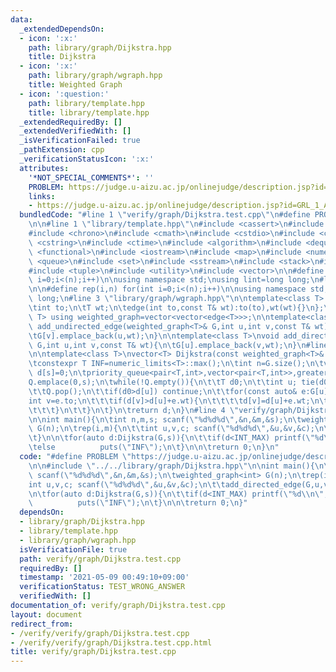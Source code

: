 ```yaml
---
data:
  _extendedDependsOn:
  - icon: ':x:'
    path: library/graph/Dijkstra.hpp
    title: Dijkstra
  - icon: ':x:'
    path: library/graph/wgraph.hpp
    title: Weighted Graph
  - icon: ':question:'
    path: library/template.hpp
    title: library/template.hpp
  _extendedRequiredBy: []
  _extendedVerifiedWith: []
  _isVerificationFailed: true
  _pathExtension: cpp
  _verificationStatusIcon: ':x:'
  attributes:
    '*NOT_SPECIAL_COMMENTS*': ''
    PROBLEM: https://judge.u-aizu.ac.jp/onlinejudge/description.jsp?id=GRL_1_A
    links:
    - https://judge.u-aizu.ac.jp/onlinejudge/description.jsp?id=GRL_1_A
  bundledCode: "#line 1 \"verify/graph/Dijkstra.test.cpp\"\n#define PROBLEM \"https://judge.u-aizu.ac.jp/onlinejudge/description.jsp?id=GRL_1_A\"\
    \n\n#line 1 \"library/template.hpp\"\n#include <cassert>\n#include <cctype>\n\
    #include <chrono>\n#include <cmath>\n#include <cstdio>\n#include <cstdlib>\n#include\
    \ <cstring>\n#include <ctime>\n#include <algorithm>\n#include <deque>\n#include\
    \ <functional>\n#include <iostream>\n#include <map>\n#include <numeric>\n#include\
    \ <queue>\n#include <set>\n#include <sstream>\n#include <stack>\n#include <string>\n\
    #include <tuple>\n#include <utility>\n#include <vector>\n\n#define rep(i,n) for(int\
    \ i=0;i<(n);i++)\n\nusing namespace std;\nusing lint=long long;\n#line 23 \"library/template.hpp\"\
    \n\n#define rep(i,n) for(int i=0;i<(n);i++)\n\nusing namespace std;\nusing lint=long\
    \ long;\n#line 3 \"library/graph/wgraph.hpp\"\n\ntemplate<class T> struct edge{\n\
    \tint to;\n\tT wt;\n\tedge(int to,const T& wt):to(to),wt(wt){}\n};\ntemplate<class\
    \ T> using weighted_graph=vector<vector<edge<T>>>;\n\ntemplate<class T>\nvoid\
    \ add_undirected_edge(weighted_graph<T>& G,int u,int v,const T& wt){\n\tG[u].emplace_back(v,wt);\n\
    \tG[v].emplace_back(u,wt);\n}\n\ntemplate<class T>\nvoid add_directed_edge(weighted_graph<T>&\
    \ G,int u,int v,const T& wt){\n\tG[u].emplace_back(v,wt);\n}\n#line 4 \"library/graph/Dijkstra.hpp\"\
    \n\ntemplate<class T>\nvector<T> Dijkstra(const weighted_graph<T>& G,int s){\n\
    \tconstexpr T INF=numeric_limits<T>::max();\n\tint n=G.size();\n\tvector<T> d(n,INF);\
    \ d[s]=0;\n\tpriority_queue<pair<T,int>,vector<pair<T,int>>,greater<>> Q;\n\t\
    Q.emplace(0,s);\n\twhile(!Q.empty()){\n\t\tT d0;\n\t\tint u; tie(d0,u)=Q.top();\n\
    \t\tQ.pop();\n\t\tif(d0>d[u]) continue;\n\t\tfor(const auto& e:G[u]){\n\t\t\t\
    int v=e.to;\n\t\t\tif(d[v]>d[u]+e.wt){\n\t\t\t\td[v]=d[u]+e.wt;\n\t\t\t\tQ.emplace(d[v],v);\n\
    \t\t\t}\n\t\t}\n\t}\n\treturn d;\n}\n#line 4 \"verify/graph/Dijkstra.test.cpp\"\
    \n\nint main(){\n\tint n,m,s; scanf(\"%d%d%d\",&n,&m,&s);\n\tweighted_graph<int>\
    \ G(n);\n\trep(i,m){\n\t\tint u,v,c; scanf(\"%d%d%d\",&u,&v,&c);\n\t\tadd_directed_edge(G,u,v,c);\n\
    \t}\n\n\tfor(auto d:Dijkstra(G,s)){\n\t\tif(d<INT_MAX) printf(\"%d\\n\",d);\n\t\
    \telse          puts(\"INF\");\n\t}\n\n\treturn 0;\n}\n"
  code: "#define PROBLEM \"https://judge.u-aizu.ac.jp/onlinejudge/description.jsp?id=GRL_1_A\"\
    \n\n#include \"../../library/graph/Dijkstra.hpp\"\n\nint main(){\n\tint n,m,s;\
    \ scanf(\"%d%d%d\",&n,&m,&s);\n\tweighted_graph<int> G(n);\n\trep(i,m){\n\t\t\
    int u,v,c; scanf(\"%d%d%d\",&u,&v,&c);\n\t\tadd_directed_edge(G,u,v,c);\n\t}\n\
    \n\tfor(auto d:Dijkstra(G,s)){\n\t\tif(d<INT_MAX) printf(\"%d\\n\",d);\n\t\telse\
    \          puts(\"INF\");\n\t}\n\n\treturn 0;\n}"
  dependsOn:
  - library/graph/Dijkstra.hpp
  - library/template.hpp
  - library/graph/wgraph.hpp
  isVerificationFile: true
  path: verify/graph/Dijkstra.test.cpp
  requiredBy: []
  timestamp: '2021-05-09 00:49:10+09:00'
  verificationStatus: TEST_WRONG_ANSWER
  verifiedWith: []
documentation_of: verify/graph/Dijkstra.test.cpp
layout: document
redirect_from:
- /verify/verify/graph/Dijkstra.test.cpp
- /verify/verify/graph/Dijkstra.test.cpp.html
title: verify/graph/Dijkstra.test.cpp
---
```

